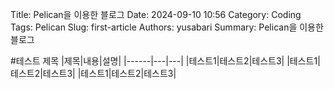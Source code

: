 Title: Pelican을 이용한 블로그
Date: 2024-09-10 10:56
Category: Coding
Tags: Pelican
Slug: first-article
Authors: yusabari
Summary: Pelican을 이용한 블로그

#테스트 제목
|제목|내용|설명|
|------|---|---|
|테스트1|테스트2|테스트3|
|테스트1|테스트2|테스트3|
|테스트1|테스트2|테스트3|